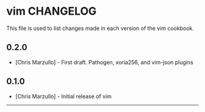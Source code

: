 vim CHANGELOG
=============

This file is used to list changes made in each version of the vim cookbook.

0.2.0
-----
- [Chris Marzullo] - First draft. Pathogen, xoria256, and vim-json plugins

0.1.0
-----
- [Chris Marzullo] - Initial release of vim

- - -

